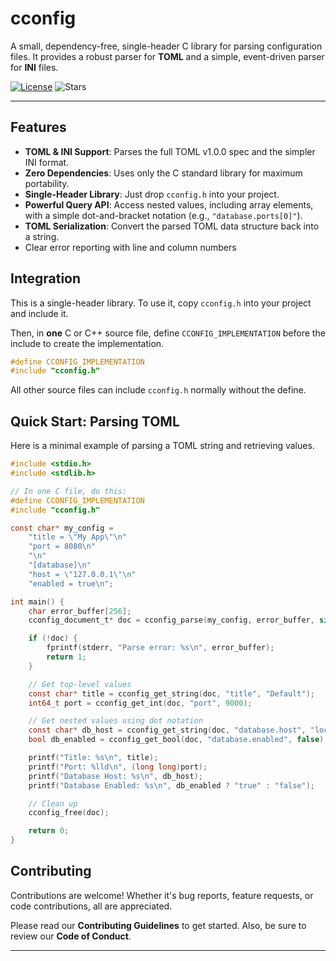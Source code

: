 # cconfig

A small, dependency-free, single-header C library for parsing configuration files. It provides a robust parser for **TOML** and a simple, event-driven parser for **INI** files.

[![License](https://img.shields.io/github/license/Nouridin/cconfig)](LICENSE)
![Stars](https://img.shields.io/github/stars/Nouridin/cconfig?style=social)

---

## Features

*   **TOML & INI Support**: Parses the full TOML v1.0.0 spec and the simpler INI format.
*   **Zero Dependencies**: Uses only the C standard library for maximum portability.
*   **Single-Header Library**: Just drop `cconfig.h` into your project.
*   **Powerful Query API**: Access nested values, including array elements, with a simple dot-and-bracket notation (e.g., `"database.ports[0]"`).
*   **TOML Serialization**: Convert the parsed TOML data structure back into a string.
*   Clear error reporting with line and column numbers

## Integration

This is a single-header library. To use it, copy `cconfig.h` into your project and include it.

Then, in **one** C or C++ source file, define `CCONFIG_IMPLEMENTATION` before the include to create the implementation.

```c
#define CCONFIG_IMPLEMENTATION
#include "cconfig.h"
```

All other source files can include `cconfig.h` normally without the define.

## Quick Start: Parsing TOML

Here is a minimal example of parsing a TOML string and retrieving values.

```c
#include <stdio.h>
#include <stdlib.h>

// In one C file, do this:
#define CCONFIG_IMPLEMENTATION
#include "cconfig.h"

const char* my_config =
    "title = \"My App\"\n"
    "port = 8080\n"
    "\n"
    "[database]\n"
    "host = \"127.0.0.1\"\n"
    "enabled = true\n";

int main() {
    char error_buffer[256];
    cconfig_document_t* doc = cconfig_parse(my_config, error_buffer, sizeof(error_buffer));

    if (!doc) {
        fprintf(stderr, "Parse error: %s\n", error_buffer);
        return 1;
    }

    // Get top-level values
    const char* title = cconfig_get_string(doc, "title", "Default");
    int64_t port = cconfig_get_int(doc, "port", 9000);

    // Get nested values using dot notation
    const char* db_host = cconfig_get_string(doc, "database.host", "localhost");
    bool db_enabled = cconfig_get_bool(doc, "database.enabled", false);

    printf("Title: %s\n", title);
    printf("Port: %lld\n", (long long)port);
    printf("Database Host: %s\n", db_host);
    printf("Database Enabled: %s\n", db_enabled ? "true" : "false");

    // Clean up
    cconfig_free(doc);

    return 0;
}
```

## Contributing

Contributions are welcome! Whether it's bug reports, feature requests, or code contributions, all are appreciated.

Please read our **Contributing Guidelines** to get started. Also, be sure to review our **Code of Conduct**.

---
```
